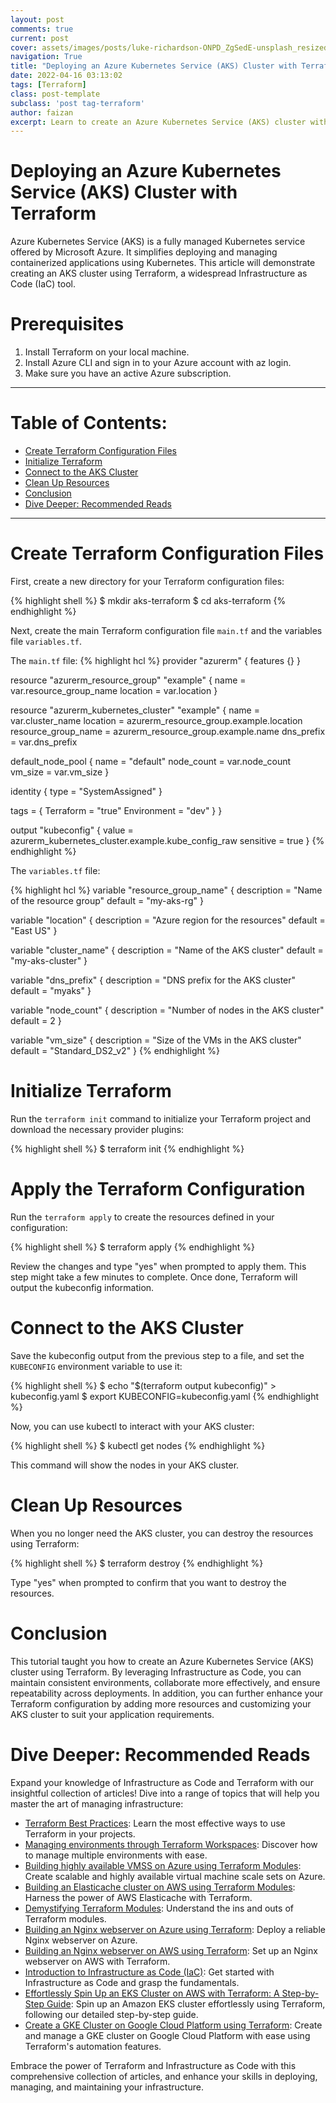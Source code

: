 ```yaml
---
layout: post
comments: true
current: post
cover: assets/images/posts/luke-richardson-ONPD_ZgSedE-unsplash_resized.webp
navigation: True
title: "Deploying an Azure Kubernetes Service (AKS) Cluster with Terraform"
date: 2022-04-16 03:13:02
tags: [Terraform]
class: post-template
subclass: 'post tag-terraform'
author: faizan
excerpt: Learn to create an Azure Kubernetes Service (AKS) cluster with Terraform, a popular Infrastructure as Code tool, using a step-by-step guide with code examples.
---
```


# Deploying an Azure Kubernetes Service (AKS) Cluster with Terraform

Azure Kubernetes Service (AKS) is a fully managed Kubernetes service offered by Microsoft Azure. It simplifies deploying and managing containerized applications using Kubernetes. This article will demonstrate creating an AKS cluster using Terraform, a widespread Infrastructure as Code (IaC) tool.

# Prerequisites
1. Install Terraform on your local machine.
2. Install Azure CLI and sign in to your Azure account with az login.
3. Make sure you have an active Azure subscription.

***
# Table of Contents:

* [Create Terraform Configuration Files](#create-terraform-configuration-files)
* [Initialize Terraform](#initialize-terraform)
* [Connect to the AKS Cluster](#connect-to-the-aks-cluster)
* [Clean Up Resources](#clean-up-resources)
* [Conclusion](#conclusion)
* [Dive Deeper: Recommended Reads](#dive-deeper-recommended-reads)

***

# Create Terraform Configuration Files

First, create a new directory for your Terraform configuration files:

{% highlight shell %}
$ mkdir aks-terraform
$ cd aks-terraform
{% endhighlight %}

Next, create the main Terraform configuration file `main.tf` and the variables file `variables.tf`.

The `main.tf` file:
{% highlight hcl %}
provider "azurerm" {
  features {}
}

resource "azurerm_resource_group" "example" {
  name     = var.resource_group_name
  location = var.location
}

resource "azurerm_kubernetes_cluster" "example" {
  name                = var.cluster_name
  location            = azurerm_resource_group.example.location
  resource_group_name = azurerm_resource_group.example.name
  dns_prefix          = var.dns_prefix

  default_node_pool {
    name       = "default"
    node_count = var.node_count
    vm_size    = var.vm_size
  }

  identity {
    type = "SystemAssigned"
  }

  tags = {
    Terraform = "true"
    Environment = "dev"
  }
}

output "kubeconfig" {
  value = azurerm_kubernetes_cluster.example.kube_config_raw
  sensitive = true
}
{% endhighlight %}

The `variables.tf` file:

{% highlight hcl %}
variable "resource_group_name" {
  description = "Name of the resource group"
  default     = "my-aks-rg"
}

variable "location" {
  description = "Azure region for the resources"
  default     = "East US"
}

variable "cluster_name" {
  description = "Name of the AKS cluster"
  default     = "my-aks-cluster"
}

variable "dns_prefix" {
  description = "DNS prefix for the AKS cluster"
  default     = "myaks"
}

variable "node_count" {
  description = "Number of nodes in the AKS cluster"
  default     = 2
}

variable "vm_size" {
  description = "Size of the VMs in the AKS cluster"
  default     = "Standard_DS2_v2"
}
{% endhighlight %}

# Initialize Terraform

Run the `terraform init` command to initialize your Terraform project and download the necessary provider plugins:

{% highlight shell %}
$ terraform init
{% endhighlight %}

# Apply the Terraform Configuration

Run the `terraform apply` to create the resources defined in your configuration:

{% highlight shell %}
$ terraform apply
{% endhighlight %}

Review the changes and type "yes" when prompted to apply them. This step might take a few minutes to complete. Once done, Terraform will output the kubeconfig information.

# Connect to the AKS Cluster
Save the kubeconfig output from the previous step to a file, and set the `KUBECONFIG` environment variable to use it:

{% highlight shell %}
$ echo "$(terraform output kubeconfig)" > kubeconfig.yaml
$ export KUBECONFIG=kubeconfig.yaml
{% endhighlight %}

Now, you can use kubectl to interact with your AKS cluster:

{% highlight shell %}
$ kubectl get nodes
{% endhighlight %}

This command will show the nodes in your AKS cluster.

# Clean Up Resources

When you no longer need the AKS cluster, you can destroy the resources using Terraform:

{% highlight shell %}
$ terraform destroy
{% endhighlight %}

Type "yes" when prompted to confirm that you want to destroy the resources.

# Conclusion

This tutorial taught you how to create an Azure Kubernetes Service (AKS) cluster using Terraform. By leveraging Infrastructure as Code, you can maintain consistent environments, collaborate more effectively, and ensure repeatability across deployments. In addition, you can further enhance your Terraform configuration by adding more resources and customizing your AKS cluster to suit your application requirements.

# Dive Deeper: Recommended Reads

Expand your knowledge of Infrastructure as Code and Terraform with our insightful collection of articles! Dive into a range of topics that will help you master the art of managing infrastructure:

* [Terraform Best Practices](/terraform-best-practices): Learn the most effective ways to use Terraform in your projects.
* [Managing environments through Terraform Workspaces](/managing-environments-through-terraform-workspaces): Discover how to manage multiple environments with ease.
* [Building highly available VMSS on Azure using Terraform Modules](/building-highly-available-vmss-on-azure-using-terraform-modules): Create scalable and highly available virtual machine scale sets on Azure.
* [Building an Elasticache cluster on AWS using Terraform Modules](/building-an-elasticache-cluster-on-aws-using-terraform-modules): Harness the power of AWS Elasticache with Terraform.
* [Demystifying Terraform Modules](/demystifying-terraform-modules): Understand the ins and outs of Terraform modules.
* [Building an Nginx webserver on Azure using Terraform](/building-an-nginx-webserver-on-azure-using-terraform): Deploy a reliable Nginx webserver on Azure.
* [Building an Nginx webserver on AWS using Terraform](/building-an-nginx-webserver-on-aws-using-terraform): Set up an Nginx webserver on AWS with Terraform.
* [Introduction to Infrastructure as Code (IaC)](/introduction-to-infrastructure-as-code): Get started with Infrastructure as Code and grasp the fundamentals.
* [Effortlessly Spin Up an EKS Cluster on AWS with Terraform: A Step-by-Step Guide](/effortlessly-spin-up-an-eks-cluster-on-aws-with-terraform): Spin up an Amazon EKS cluster effortlessly using Terraform, following our detailed step-by-step guide.
* [Create a GKE Cluster on Google Cloud Platform using Terraform](/create-a-gke-cluster-on-google-cloud-platform-using-terraform): Create and manage a GKE cluster on Google Cloud Platform with ease using Terraform's automation features.

Embrace the power of Terraform and Infrastructure as Code with this comprehensive collection of articles, and enhance your skills in deploying, managing, and maintaining your infrastructure.